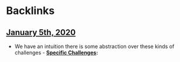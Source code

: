 
# Backlinks
## [January 5th, 2020](<January 5th, 2020.md>)
- We have an intuition there is some abstraction over these kinds of challenges
            - **[Specific Challenges](<Specific Challenges.md>):**

